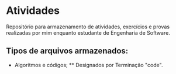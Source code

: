 # Atividades
Repositório para armazenamento de atividades, exercícios e provas realizadas por mim enquanto estudante de Engenharia de Software.

## Tipos de arquivos armazenados:
* Algoritmos e códigos;
** Designados por Terminação "code".
